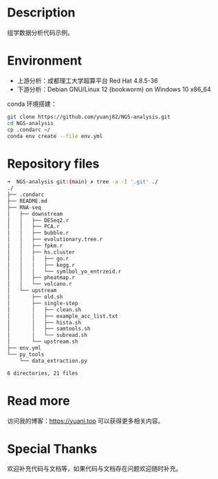 # Description

组学数据分析代码示例。

# Environment

- 上游分析：成都理工大学超算平台 Red Hat 4.8.5-36
- 下游分析：Debian GNU/Linux 12 (bookworm) on Windows 10 x86_64

conda 环境搭建：

```bash
git clone https://github.com/yuanj82/NGS-analysis.git
cd NGS-analysis
cp .condarc ~/
conda env create --file env.yml
```

# Repository files

```bash
➜  NGS-analysis git:(main) ✗ tree -a -I '.git' ./ 
./
├── .condarc
├── README.md
├── RNA-seq
│   ├── downstream
│   │   ├── DESeq2.r
│   │   ├── PCA.r
│   │   ├── bubble.r
│   │   ├── evolutionary.tree.r
│   │   ├── fpkm.r
│   │   ├── hs.cluster
│   │   │   ├── go.r
│   │   │   ├── kegg.r
│   │   │   └── symlbol_yo_entrzeid.r
│   │   ├── pheatmap.r
│   │   └── volcano.r
│   └── upstream
│       ├── old.sh
│       ├── single-step
│       │   ├── clean.sh
│       │   ├── example_acc_list.txt
│       │   ├── hista.sh
│       │   ├── samtools.sh
│       │   └── subread.sh
│       └── upstream.sh
├── env.yml
└── py_tools
    └── data_extraction.py

6 directories, 21 files
```

# Read more

访问我的博客：https://yuanj.top 可以获得更多相关内容。

# Special Thanks

欢迎补充代码与文档等，如果代码与文档存在问题欢迎随时补充。
